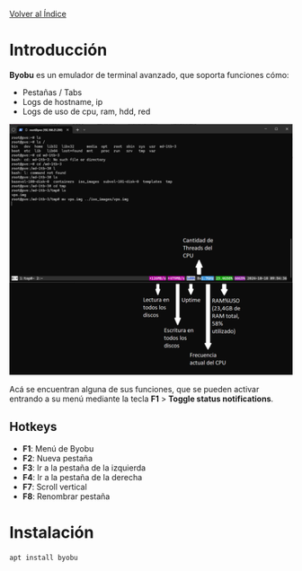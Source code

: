 [Volver al Índice](./README.md)

# Introducción

**Byobu** es un emulador de terminal avanzado, que soporta funciones cómo:
- Pestañas / Tabs
- Logs de hostname, ip
- Logs de uso de cpu, ram, hdd, red

![Diagrama de Byobu](../README.src/byobu-diagrama.png)

Acá se encuentran alguna de sus funciones, que se pueden activar entrando a su menú mediante la tecla **F1** > **Toggle status notifications**.

## Hotkeys

- **F1**: Menú de Byobu
- **F2**: Nueva pestaña
- **F3**: Ir a la pestaña de la izquierda
- **F4**: Ir a la pestaña de la derecha
- **F7**: Scroll vertical
- **F8**: Renombrar pestaña

# Instalación

```bash
apt install byobu
```